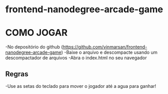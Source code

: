 frontend-nanodegree-arcade-game
===============================

# COMO JOGAR
-No depositório do github (https://github.com/vinmarsan/frontend-nanodegree-arcade-game)
-Baixe o arquivo e descompacte usando um descompactador de arquivos
-Abra o index.html no seu navegador

## Regras
-Use as setas do teclado para mover o jogador até a agua para ganhar!
